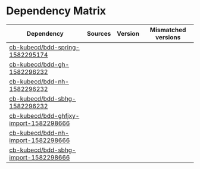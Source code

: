 # Dependency Matrix

Dependency | Sources | Version | Mismatched versions
---------- | ------- | ------- | -------------------
[cb-kubecd/bdd-spring-1582295174](https://github.com/cb-kubecd/bdd-spring-1582295174.git) |  | []() | 
[cb-kubecd/bdd-gh-1582296232](https://github.com/cb-kubecd/bdd-gh-1582296232.git) |  | []() | 
[cb-kubecd/bdd-nh-1582296232](https://github.com/cb-kubecd/bdd-nh-1582296232.git) |  | []() | 
[cb-kubecd/bdd-sbhg-1582296232](https://github.com/cb-kubecd/bdd-sbhg-1582296232.git) |  | []() | 
[cb-kubecd/bdd-ghfjxy-import-1582298666](https://github.com/cb-kubecd/bdd-ghfjxy-import-1582298666.git) |  | []() | 
[cb-kubecd/bdd-nh-import-1582298666](https://github.com/cb-kubecd/bdd-nh-import-1582298666.git) |  | []() | 
[cb-kubecd/bdd-sbhg-import-1582298666](https://github.com/cb-kubecd/bdd-sbhg-import-1582298666.git) |  | []() | 
